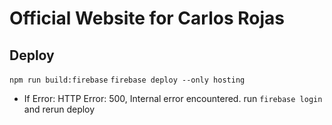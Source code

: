 # Official Website for Carlos Rojas

## Deploy

`npm run build:firebase`
`firebase deploy --only hosting`

- If Error: HTTP Error: 500, Internal error encountered. run `firebase login` and rerun deploy
